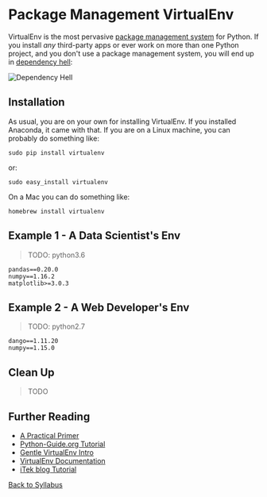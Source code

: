 # Package Management VirtualEnv

VirtualEnv is the most pervasive [package management system](https://en.wikipedia.org/wiki/Package_manager) for Python. If you install *any* third-party apps or ever work on more than one Python project, and you don't use a package management system, you will end up in [dependency hell](https://en.wikipedia.org/wiki/Dependency_hell):

![Dependency Hell](https://imgs.xkcd.com/comics/python_environment.png)


## Installation

As usual, you are on your own for installing VirtualEnv. If you installed Anaconda, it came with that. If you are on a Linux machine, you can probably do something like:

    sudo pip install virtualenv

or:

    sudo easy_install virtualenv

On a Mac you can do something like:

    homebrew install virtualenv


## Example 1 - A Data Scientist's Env

> TODO: python3.6

    pandas==0.20.0
    numpy==1.16.2
    matplotlib>=3.0.3

## Example 2 - A Web Developer's Env

> TODO: python2.7

    dango==1.11.20
    numpy==1.15.0

## Clean Up

> TODO


## Further Reading

* [A Practical Primer](https://web.archive.org/web/20160404222648/https://iamzed.com/2009/05/07/a-primer-on-virtualenv/)
* [Python-Guide.org Tutorial](https://docs.python-guide.org/dev/virtualenvs/)
* [Gentle VirtualEnv Intro](http://docs.python-guide.org/en/latest/dev/virtualenvs/)
* [VirtualEnv Documentation](https://virtualenv.pypa.io/en/stable/)
* [iTek blog Tutorial](https://itekblog.com/virtualenv-tutorial/)

[Back to Syllabus](../../README.md)
